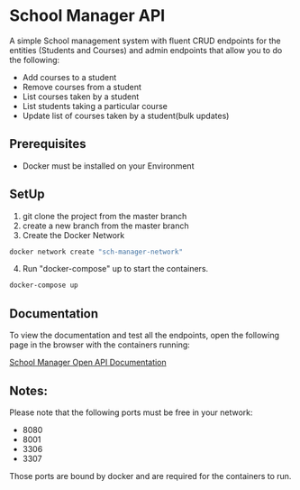 # School Manager API

A simple School management system with fluent CRUD endpoints for the entities (Students and Courses) and admin endpoints that allow you to do the following: 
- Add courses to a student
- Remove courses from a student
- List courses taken by a student
- List students taking a particular course
- Update list of courses taken by a student(bulk updates)

## Prerequisites

- Docker must be installed on your Environment

## SetUp
1. git clone the project from the master branch
2. create a new branch from the master branch
3. Create the Docker Network

```bash
docker network create "sch-manager-network"
```
4. Run "docker-compose" up to start the containers.
```bash
docker-compose up
```

## Documentation

To view the documentation and test all the endpoints, open the following page in the browser with the containers running: 

[School Manager Open API Documentation](http://localhost:8001/docs/index.html)



## Notes:
Please note that the following ports must be free in your network:
* 8080
* 8001  
* 3306
* 3307

Those ports are bound by docker and are required for the containers to run. 

